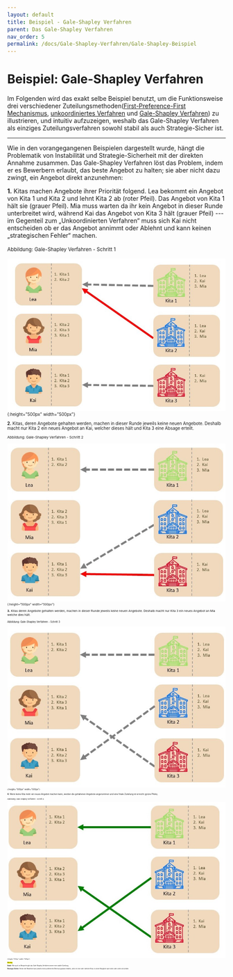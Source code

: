 ```yaml
---
layout: default
title: Beispiel - Gale-Shapley Verfahren
parent: Das Gale-Shapley Verfahren
nav_order: 5
permalink: /docs/Gale-Shapley-Verfahren/Gale-Shapley-Beispiel
---
```



# Beispiel: Gale-Shapley Verfahren

Im Folgenden wird das exakt selbe Beispiel benutzt, um die Funktionsweise drei verschiedener Zuteilungsmethoden([First-Preference-First Mechanismus](), [unkoordiniertes Verfahren]() und [Gale-Shapley Verfahren]()) zu illustrieren, und intuitiv aufzuzeigen, weshalb das Gale-Shapley Verfahren als einziges Zuteilungsverfahren sowohl stabil als auch Strategie-Sicher ist.

---

Wie in den vorangegangenen  Beispielen dargestellt wurde, hängt die Problematik von Instabilität und Strategie-Sicherheit mit der direkten Annahme zusammen. Das Gale-Shapley Verfahren löst das Problem, indem er es Bewerbern erlaubt, das beste Angebot zu halten; sie aber nicht dazu zwingt, ein Angebot direkt anzunehmen: 

**1.** Kitas machen Angebote ihrer Priorität folgend. Lea bekommt ein Angebot von Kita 1 und Kita 2 und lehnt Kita 2 ab (roter Pfeil). Das  Angebot von Kita 1 hält sie (grauer Pfeil). Mia muss warten da ihr kein Angebot in dieser Runde unterbreitet wird, während Kai das Angebot von Kita 3 hält (grauer Pfeil) --- im Gegenteil zum „Unkoordinierten Verfahren“ muss sich Kai nicht entscheiden ob er das Angebot annimmt oder Ablehnt und kann keinen „strategischen Fehler“ machen.

<small>Abbildung: Gale-Shapley Verfahren - Schritt 1<small>
  
![DA1.jpg](../../assets/images/DA1.jpg "Gale-Shapley Verfahren - Schritt 1"){:height="500px" width="500px"}

**2.** Kitas, deren Angebote gehalten werden, machen in dieser Runde jeweils keine neuen Angebote. Deshalb macht nur Kita 2 ein neues Angebot an Kai, welcher dieses hält und Kita 3 eine Absage erteilt. 

<small>Abbildung: Gale-Shapley Verfahren - Schritt 2<small>

![DA2.jpg](../../assets/images/DA2.jpg "Gale-Shapley Verfahren - Schritt 2"){:height="500px" width="500px"}

**3.** Kitas deren Angebote gehalten werden, machen in dieser Runde jeweils keine neuen Angebote. Deshalb macht nur Kita 3 ein neues Angebot an Mia welche dies hält.

<small>Abbildung: Gale-Shapley Verfahren - Schritt 3<small>

![DA3.jpg](../../assets/images/DA3.jpg "Gale-Shapley Verfahren - Schritt 3"){:height="500px" width="500px"}

**4.** Wenn keine Kita mehr ein neues Angebot machen kann, werden die gehaltenen Angebote angenommen und eine finale Zuteilung ist erreicht (grüne Pfeile). 

<small>Abbildung: Gale-Shapley Verfahren - Schritt 4<small>

![DA4.jpg](../../assets/images/DA4.jpg "Gale-Shapley Verfahren - Schritt 4"){:height="500px" width="500px"}

<mark>Wichtig</mark>

**Stabil**: Wie auch im Beispiel ergibt das Gale-Shapley Verfahren immer eine stabile Zuteilung. 

**Strategie-Sicher**: Keiner der Bewerber kann jeweils einen präferierten Betreuungsplatz erhalten, wenn er eine oder mehrere Kitas in seiner Rangliste nach oben oder unten verschiebt. 



